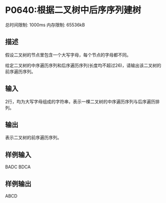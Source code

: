 # P0640:根据二叉树中后序序列建树

总时间限制: 1000ms 内存限制: 65536kB
## 描述
假设二叉树的节点里包含一个大写字母，每个节点的字母都不同。

给定二叉树的中序遍历序列和后序遍历序列(长度均不超过26)，请输出该二叉树的前序遍历序列。

## 输入
2行，均为大写字母组成的字符串，表示一棵二叉树的中序遍历序列与后序遍历排列。
## 输出
表示二叉树的前序遍历序列。
## 样例输入
BADC
BDCA
## 样例输出
ABCD